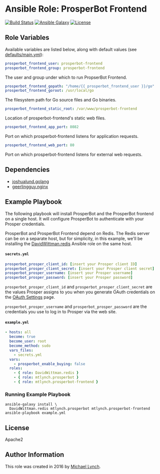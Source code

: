 # Ansible Role: ProsperBot Frontend

[![Build Status](https://travis-ci.org/mtlynch/ansible-role-prosperbot-frontend.svg?branch=master)](https://travis-ci.org/mtlynch/ansible-role-prosperbot-frontend)
[![Ansible Galaxy](https://img.shields.io/badge/ansible--galaxy-prosperbotfrontend-blue.svg?style=flat-square)](https://galaxy.ansible.com/mtlynch/prosperbot-frontend)
[![License](http://img.shields.io/:license-apache-blue.svg?style=flat-square)](LICENSE)

## Role Variables

Available variables are listed below, along with default values (see [defaults/main.yml](defaults/main.yml)):

```yaml
prosperbot_frontend_user: prosperbot-frontend
prosperbot_frontend_group: prosperbot-frontend
```

The user and group under which to run PropserBot Frontend.

```yaml
prosperbot_frontend_gopath: "/home/{{ prosperbot_frontend_user }}/go"
prosperbot_frontend_goroot: /usr/local/go
```

The filesystem path for Go source files and Go binaries.

```yaml
prosperbot_frontend_static_root: /var/www/prosperbot-frontend
```

Location of prosperbot-frontend's static web files.

```yaml
prosperbot_frontend_app_port: 8082
```

Port on which prosperbot-frontend listens for application requests.

```yaml
prosperbot_frontend_web_port: 80
```

Port on which prosperbot-frontend listens for external web requests.

## Dependencies

* [joshualund.golang](https://galaxy.ansible.com/joshualund/golang/)
* [geerlingguy.nginx](https://galaxy.ansible.com/geerlingguy/nginx/)

## Example Playbook

The following playbook will install ProsperBot and the ProsperBot frontend on a single host. It will configure ProsperBot to authenticate with your Prosper credentials.

ProsperBot and ProsperBot Frontend depend on Redis. The Redis server can be on a separate host, but for simplicity, in this example, we'll be installing the [DavidWittman.redis](https://github.com/DavidWittman/ansible-redis) Ansible role on the same host.

#### `secrets.yml`

```yaml
prosperbot_prosper_client_id: [insert your Prosper client ID]
prosperbot_prosper_client_secret: [insert your Prosper client secret]
prosperbot_prosper_username: [insert your Prosper username]
prosperbot_prosper_password: [insert your Prosper password]
```

`prosperbot_prosper_client_id` and `prosperbot_prosper_client_secret` are the values Prosper assigns to you when you generate OAuth credentials on the [OAuth Settings](https://www.prosper.com/oauth#/settings) page.

`prosperbot_prosper_username` and `prosperbot_prosper_password` are the credentials you use to log in to Prosper via the web site.

#### `example.yml`

```yaml
- hosts: all
  become: true
  become_user: root
  become_method: sudo
  vars_files:
    - secrets.yml
  vars:
    - prosperbot_enable_buying: false
  roles:
    - { role: DavidWittman.redis }
    - { role: mtlynch.prosperbot }
    - { role: mtlynch.prosperbot-frontend }
```

### Running Example Playbook

```shell
ansible-galaxy install \
  DavidWittman.redis mtlynch.prosperbot mtlynch.prosperbot-frontend
ansible-playbook example.yml
```

## License

Apache2

## Author Information

This role was created in 2016 by [Michael Lynch](http://mtlynch.io).
